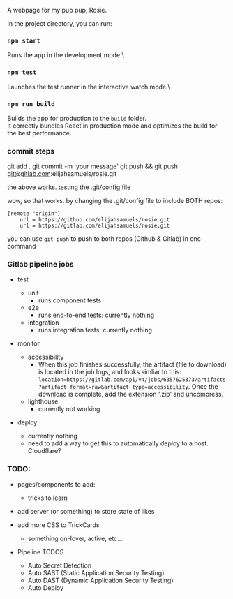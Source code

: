 A webpage for my pup pup, Rosie.

In the project directory, you can run:

### `npm start`

Runs the app in the development mode.\

### `npm test`

Launches the test runner in the interactive watch mode.\

### `npm run build`

Builds the app for production to the `build` folder.\
It correctly bundles React in production mode and optimizes the build for the best performance.


### commit steps
git add .
git commit -m 'your message'
git push && git push git@gitlab.com:elijahsamuels/rosie.git

the above works. testing the .git/config file

wow, so that works. 
by changing the .git/config file to include BOTH repos:

```
[remote "origin"]
	url = https://github.com/elijahsamuels/rosie.git
	url = https://gitlab.com/elijahsamuels/rosie.git
```

you can use `git push` to push to both repos (Github & Gitlab) in one command

### Gitlab pipeline jobs

- test
	- unit
		- runs component tests
	- e2e
		- runs end-to-end tests: currently nothing
	- integration
		- runs integration tests: currently nothing

- monitor
	- accessibility
		- When this job finishes successfully, the artifact (file to download) is located in the job logs, and looks simliar to this: `location=https://gitlab.com/api/v4/jobs/6357625373/artifacts?artifact_format=raw&artifact_type=accessibility`. Once the download is complete, add the extension '.zip' and uncompress. 
	- lighthouse
		- currently not working

- deploy
	- currently nothing
	- need to add a way to get this to automatically deploy to a host. Cloudflare?


### TODO:
- pages/components to add:
	- tricks to learn
- add server (or something) to store state of likes

- add more CSS to TrickCards
	- something onHover, active, etc...


- Pipeline TODOS 
	- Auto Secret Detection
	- Auto SAST (Static Application Security Testing)
	- Auto DAST (Dynamic Application Security Testing)
	- Auto Deploy

